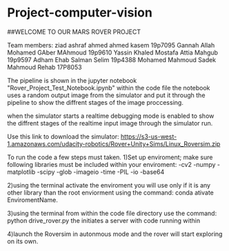 # Project-computer-vision
##WELCOME TO OUR MARS ROVER PROJECT

Team members: ziad ashraf ahmed ahmed kasem 19p7095
		  Gannah Allah Mohamed GAber MAhmoud 19p9610
		  Yassin Khaled Mostafa Attia Mahgub 19p9597
		  Adham Ehab Salman Selim 19p4388
		  Mohamed Mahmoud Sadek Mahmoud Rehab 17P8053

The pipeline is shown in the jupyter notebook "Rover_Project_Test_Notebook.ipynb" within the code file
the notebook uses a random output image from the simulator and put it through the pipeline to show the
diffrent stages of the image proccessing.

when the simulator starts a realtime debugging mode is enabled to show the diffrent stages of the realtime
input image through the simulator run.

Use this link to download the simulator:
https://s3-us-west-1.amazonaws.com/udacity-robotics/Rover+Unity+Sims/Linux_Roversim.zip

To run the code a few steps must taken.
1)Set up enviroment; make sure following libraries must be included within your enviroment:
	-cv2
	-numpy
	-matplotlib
	-scipy
	-glob
	-imageio
	-time
	-PIL
	-io
	-base64

2)using the terminal activate the enviroment you will use only if it is any other library than the root enviorment
  using the command: conda ativate EnviromentName.

3)using the terminal from within the code file directory use the command: python drive_rover.py
  the initiates a server with code running within

4)launch the Roversim in autonmous mode and the rover will start exploring on its own. 	
